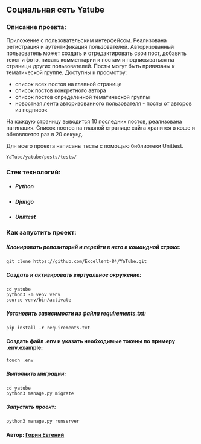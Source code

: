 ## Социальная сеть Yatube

### Описание проекта:

Приложение с пользовательским интерфейсом. Реализована регистрация и аутентификация пользователей. Авторизованный пользователь может создать и отредактировать свои пост, добавить текст и фото, писать комментарии к постам и подписываться на страницы других пользователей. Посты могут быть привязаны к тематической группе. Доступны к просмотру:

 * список всех постов на главной странице
 * список постов конкретного автора
 * список постов определенной тематической группы
 * новостная лента авторизованного пользователя - посты от авторов из подписок

На каждую страницу выводится 10 последних постов, реализована пагинация. Список постов на главной странице сайта хранится в кэше и обновляется раз в 20 секунд.

Для всего проекта написаны тесты с помощью библиотеки Unittest.

``` 
YaTube/yatube/posts/tests/
```

### Стек технологий:

 * ##### Python
 * ##### Django
 * ##### Unittest

### Как запустить проект:

##### Клонировать репозиторий и перейти в него в командной строке:

``` 
git clone https://github.com/Excellent-84/YaTube.git
```

##### Cоздать и активировать виртуальное окружение:

``` 
cd yatube
python3 -m venv venv
source venv/bin/activate
```

##### Установить зависимости из файла requirements.txt:

``` 
pip install -r requirements.txt
```

#### Создать файл .env и указать необходимые токены по примеру .env.example:
``` 
touch .env
```

##### Выполнить миграции:

```
cd yatube
python3 manage.py migrate
```

##### Запустить проект:

``` 
python3 manage.py runserver
```

#### Автор: [Горин Евгений](https://github.com/Excellent-84)
